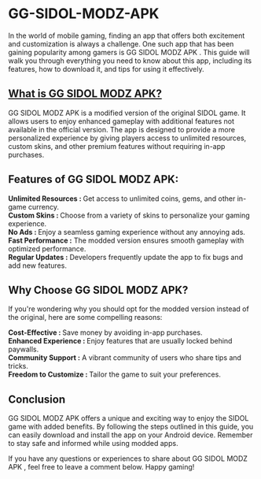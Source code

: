# GG-SIDOL-MODZ-APK

<!-- wp:paragraph -->
<p>In the world of mobile gaming, finding an app that offers both excitement and customization is always a challenge. One such app that has been gaining popularity among gamers is GG SIDOL MODZ APK . This guide will walk you through everything you need to know about this app, including its features, how to download it, and tips for using it effectively.</p>
<!-- /wp:paragraph -->

<!-- wp:heading -->
<h2 class="wp-block-heading"><a href="https://apkicon.com/gg-sidol-modz-apk/">What is GG SIDOL MODZ APK?</a></h2>
<!-- /wp:heading -->

<!-- wp:paragraph -->
<p>GG SIDOL MODZ APK is a modified version of the original SIDOL game. It allows users to enjoy enhanced gameplay with additional features not available in the official version. The app is designed to provide a more personalized experience by giving players access to unlimited resources, custom skins, and other premium features without requiring in-app purchases.</p>
<!-- /wp:paragraph -->

<!-- wp:heading -->
<h2 class="wp-block-heading">Features of GG SIDOL MODZ APK:</h2>
<!-- /wp:heading -->

<!-- wp:paragraph -->
<p><strong>Unlimited Resources : </strong>Get access to unlimited coins, gems, and other in-game currency.<br><strong>Custom Skins : </strong>Choose from a variety of skins to personalize your gaming experience.<br><strong>No Ads : </strong>Enjoy a seamless gaming experience without any annoying ads.<br><strong>Fast Performance :</strong> The modded version ensures smooth gameplay with optimized performance.<br><strong>Regular Updates :</strong> Developers frequently update the app to fix bugs and add new features.</p>
<!-- /wp:paragraph -->

<!-- wp:heading -->
<h2 class="wp-block-heading">Why Choose GG SIDOL MODZ APK?</h2>
<!-- /wp:heading -->

<!-- wp:paragraph -->
<p>If you're wondering why you should opt for the modded version instead of the original, here are some compelling reasons:</p>
<!-- /wp:paragraph -->

<!-- wp:paragraph -->
<p><strong>Cost-Effective : </strong>Save money by avoiding in-app purchases.<br><strong>Enhanced Experience : </strong>Enjoy features that are usually locked behind paywalls.<br><strong>Community Support :</strong> A vibrant community of users who share tips and tricks.<br><strong>Freedom to Customize : </strong>Tailor the game to suit your preferences.</p>
<!-- /wp:paragraph -->

<!-- wp:heading -->
<h2 class="wp-block-heading">Conclusion</h2>
<!-- /wp:heading -->

<!-- wp:paragraph -->
<p>GG SIDOL MODZ APK offers a unique and exciting way to enjoy the SIDOL game with added benefits. By following the steps outlined in this guide, you can easily download and install the app on your Android device. Remember to stay safe and informed while using modded apps.</p>
<!-- /wp:paragraph -->

<!-- wp:paragraph -->
<p>If you have any questions or experiences to share about GG SIDOL MODZ APK , feel free to leave a comment below. Happy gaming!</p>
<!-- /wp:paragraph -->
